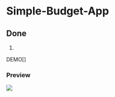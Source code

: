 # Simple-Budget-App

## Done
1.

DEMO[]

### Preview
<img src="https://raw.githubusercontent.com/Oleg-Kolosov/fe-23/main/botstrap-app.png?token=GHSAT0AAAAAABP3UMOO2IBA6HEIKD6ETASSYPKUEXA">
